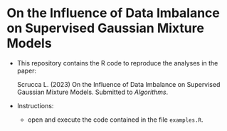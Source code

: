 # On the Influence of Data Imbalance on Supervised Gaussian Mixture Models


- This repository contains the R code to reproduce the analyses in the paper:

	Scrucca L. (2023) On the Influence of Data Imbalance on Supervised Gaussian Mixture Models. Submitted to *Algorithms*.

- Instructions:

	- open and execute the code contained in the file `examples.R`.

<br>
